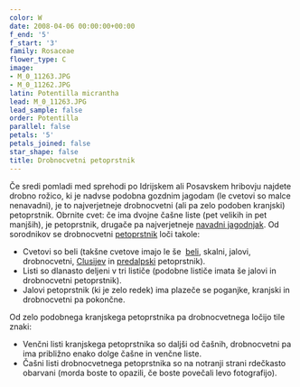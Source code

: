 ```yaml
---
color: W
date: 2008-04-06 00:00:00+00:00
f_end: '5'
f_start: '3'
family: Rosaceae
flower_type: C
image:
- M_0_11263.JPG
- M_0_11262.JPG
latin: Potentilla micrantha
lead: M_0_11263.JPG
lead_sample: false
order: Potentilla
parallel: false
petals: '5'
petals_joined: false
star_shape: false
title: Drobnocvetni petoprstnik
---
```

Če sredi pomladi med sprehodi po Idrijskem ali Posavskem hribovju najdete drobno rožico, ki je nadvse podobna gozdnim jagodam (le cvetovi so malce nenavadni), je to najverjetneje drobnocvetni (ali pa zelo podoben kranjski) petoprstnik. Obrnite cvet: če ima dvojne čašne liste (pet velikih in pet manjših), je petoprstnik, drugače pa najverjetneje [navadni jagodnjak](../../fragariavesca/navadni-jagodnjak/). Od sorodnikov se drobnocvetni [petoprstnik](../../genus/potentilla/) loči takole:

-   Cvetovi so beli (takšne cvetove imajo le še  [beli](../../potentillaalba/beli-petoprstnik/), skalni, jalovi, drobnocvetni, [Clusijev](../../potentillaclusiana/clusijev-petoprstnik/) in [predalpski](../../potentillacaulescens/predalpski-petoprstnik/) petoprstnik).
-   Listi so dlanasto deljeni v tri lističe (podobne lističe imata še jalovi in drobnocvetni petoprstnik).
-   Jalovi petoprstnik (ki je zelo redek) ima plazeče se poganjke, kranjski in drobnocvetni pa pokončne.

Od zelo podobnega kranjskega petoprstnika pa drobnocvetnega ločijo tile znaki:

-   Venčni listi kranjskega petoprstnika so daljši od čašnih, drobnocvetni pa ima približno enako dolge čašne in venčne liste.
-   Čašni listi drobnocvetnega petoprstnika so na notranji strani rdečkasto obarvani (morda boste to opazili, če boste povečali levo fotografijo).
